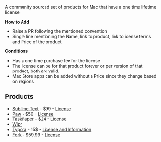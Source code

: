 A community sourced set of products for Mac that have a one time lifetime
license

**How to Add**

- Raise a PR following the mentioned convention
- Single line mentioning the Name, link to product, link to icense terms and
  Price of the product

**Conditions**

- Has a one time purchase fee for the license
- The license can be for that product forever or per version of that product,
  both are valid.
- Mac Store apps can be added without a Price since they change based on regions


## Products

- [Sublime Text](https://www.sublimehq.com/store/text) - $99 - [License](https://www.sublimehq.com/eula)
- [Paw](https://paw.cloud/purchase) - $50 - [License](https://paw.cloud/terms)
- [TaskPaper](https://www.taskpaper.com) - $24 - [License](https://support.hogbaysoftware.com/t/how-does-my-license-work/2665?u=jessegrosjean)
- [Wipr](https://apps.apple.com/us/app/wipr/id1320666476)
- [Typora](https://typora.io/) - 15$ - [License and Information](https://support.typora.io/activation)
- [Fork](https://fork.dev/) - $59.99 - [License](https://fork.dev/license)
